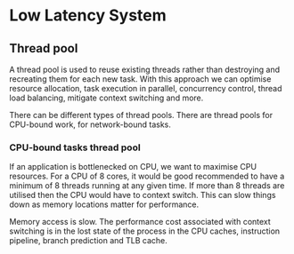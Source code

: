 # Low Latency System

## Thread pool

A thread pool is used to reuse existing threads rather than destroying and recreating 
them for each new task. With this approach we can optimise resource allocation, 
task execution in parallel, concurrency control, thread load balancing, mitigate
context switching and more.

There can be different types of thread pools. There are thread pools for CPU-bound work,
for network-bound tasks.

### CPU-bound tasks thread pool

If an application is bottlenecked on CPU, we want to maximise CPU resources. For 
a CPU of 8 cores, it would be good recommended to have a minimum of 8 threads running 
at any given time. If more than 8 threads are utilised then the CPU would have to 
context switch. This can slow things down as memory locations matter for performance. 

Memory access is slow. The performance cost associated with context switching is 
in the lost state of the process in the CPU caches, instruction pipeline, 
branch prediction and TLB cache. 



